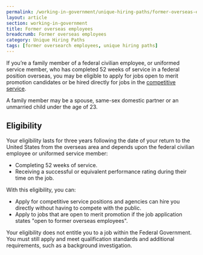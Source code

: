 ```yaml
---
permalink: /working-in-government/unique-hiring-paths/former-overseas-employees/
layout: article
section: working-in-government
title: Former overseas employees
breadcrumb: Former overseas employees
category: Unique Hiring Paths
tags: [former oversearch employees, unique hiring paths]
---
```


If you’re a family member of a federal civilian employee, or uniformed service member, who has completed 52 weeks of service in a federal position overseas, you may be eligible to apply for jobs open to merit promotion candidates or be hired directly for jobs in the [competitive service](../../service/).

A family member may be a spouse, same-sex domestic partner or an unmarried child under the age of 23.

## Eligibility

Your eligibility lasts for three years following the date of your return to the United States from the overseas area and depends upon the federal civilian employee or uniformed service member:
* Completing 52 weeks of service.
* Receiving a successful or equivalent performance rating during their time on the job.

With this eligibility, you can:
* Apply for competitive service positions and agencies can hire you directly without having to compete with the public.
* Apply to jobs that are open to merit promotion if the job application states "open to former overseas employees".

Your eligibility does not entitle you to a job within the Federal Government. You must still apply and meet qualification standards and additional requirements, such as a background investigation.
